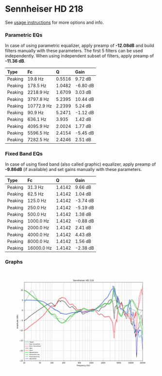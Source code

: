 # Sennheiser HD 218
See [usage instructions](https://github.com/jaakkopasanen/AutoEq#usage) for more options and info.

### Parametric EQs
In case of using parametric equalizer, apply preamp of **-12.08dB** and build filters manually
with these parameters. The first 5 filters can be used independently.
When using independent subset of filters, apply preamp of **-11.36 dB**.

| Type    | Fc         |      Q | Gain     |
|:--------|:-----------|:-------|:---------|
| Peaking | 19.8 Hz    | 0.5516 | 9.72 dB  |
| Peaking | 178.5 Hz   | 1.0482 | -6.80 dB |
| Peaking | 2218.9 Hz  | 1.6709 | 3.03 dB  |
| Peaking | 3797.8 Hz  | 5.2395 | 10.44 dB |
| Peaking | 10772.9 Hz | 2.2399 | 5.24 dB  |
| Peaking | 90.9 Hz    | 5.2471 | -1.12 dB |
| Peaking | 636.1 Hz   | 3.935  | 1.42 dB  |
| Peaking | 4095.9 Hz  | 2.0024 | 1.77 dB  |
| Peaking | 5596.5 Hz  | 2.4154 | -5.45 dB |
| Peaking | 7282.5 Hz  | 2.4246 | 2.51 dB  |

### Fixed Band EQs
In case of using fixed band (also called graphic) equalizer, apply preamp of **-9.86dB**
(if available) and set gains manually with these parameters.

| Type    | Fc         |      Q | Gain     |
|:--------|:-----------|:-------|:---------|
| Peaking | 31.3 Hz    | 1.4142 | 9.66 dB  |
| Peaking | 62.5 Hz    | 1.4142 | 1.04 dB  |
| Peaking | 125.0 Hz   | 1.4142 | -3.74 dB |
| Peaking | 250.0 Hz   | 1.4142 | -5.19 dB |
| Peaking | 500.0 Hz   | 1.4142 | 1.38 dB  |
| Peaking | 1000.0 Hz  | 1.4142 | -0.88 dB |
| Peaking | 2000.0 Hz  | 1.4142 | 2.41 dB  |
| Peaking | 4000.0 Hz  | 1.4142 | 4.43 dB  |
| Peaking | 8000.0 Hz  | 1.4142 | 1.56 dB  |
| Peaking | 16000.0 Hz | 1.4142 | -2.38 dB |

### Graphs
![](./Sennheiser%20HD%20218.png)